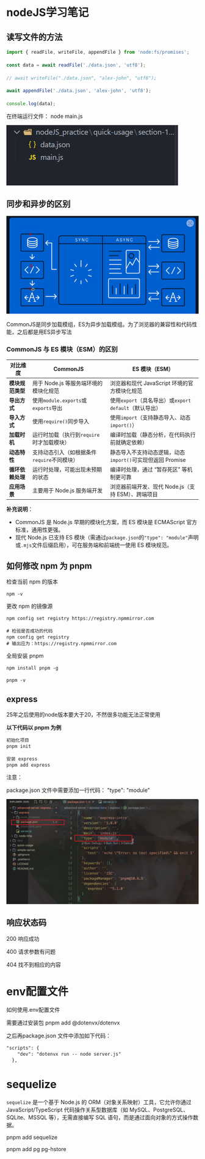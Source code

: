 # nodeJS学习笔记

## 读写文件的方法

```javascript
import { readFile, writeFile, appendFile } from 'node:fs/promises';

const data = await readFile('./data.json', 'utf8');

// await writeFile("./data.json", "alex-john", "utf8");

await appendFile('./data.json', 'alex-john', 'utf8');

console.log(data);
```

在终端运行文件： node  main.js

![](node笔记/image-20251025220850181.png)

## 同步和异步的区别

![](node笔记/image-20251026010510074.png)

CommonJS是同步加载模组，ES为异步加载模组。为了浏览器的兼容性和代码性能，之后都是用ES异步写法

### CommonJS 与 ES 模块（ESM）的区别

| **对比维度**     | **CommonJS**                                | **ES 模块（ESM）**                                         |
| ---------------- | ------------------------------------------- | ---------------------------------------------------------- |
| **模块规范类型** | 用于 Node.js 等服务端环境的模块化规范       | 浏览器和现代 JavaScript 环境的官方模块化规范               |
| **导出方式**     | 使用`module.exports`或`exports`导出         | 使用`export`（具名导出）或`export default`（默认导出）     |
| **导入方式**     | 使用`require()`同步导入                     | 使用`import`（支持静态导入、动态`import()`）               |
| **加载时机**     | 运行时加载（执行到`require`时才加载模块）   | 编译时加载（静态分析，在代码执行前就确定依赖）             |
| **动态特性**     | 支持动态引入（如根据条件`require`不同模块） | 静态导入不支持动态逻辑，动态`import()`可实现但返回 Promise |
| **循环依赖处理** | 运行时处理，可能出现未预期的状态            | 编译时处理，通过 “暂存死区” 等机制更可靠                   |
| **应用场景**     | 主要用于 Node.js 服务端开发                 | 浏览器前端开发、现代 Node.js（支持 ESM）、跨端项目         |

**补充说明**：

- CommonJS 是 Node.js 早期的模块化方案，而 ES 模块是 ECMAScript 官方标准，通用性更强。
- 现代 Node.js 已支持 ES 模块（需通过`package.json`的`"type": "module"`声明或`.mjs`文件后缀启用），可在服务端和前端统一使用 ES 模块规范。



## 如何修改 npm 为 pnpm

检查当前 npm 的版本

```
npm -v
```

更改 npm 的镜像源

```
npm config set registry https://registry.npmmirror.com

# 检验是否成功的代码
npm config get registry
# 输出应为：https://registry.npmmirror.com
```

全局安装 pnpm

```
npm install pnpm -g

pnpm -v
```



## express

25年之后使用的node版本要大于20，不然很多功能无法正常使用

**以下代码以 pnpm 为例**

```
初始化项目
pnpm init

安装 express
pnpm add express
```

注意：

package.json 文件中需要添加一行代码： "type": "module"

![](node笔记/image-20251029193921115.png)





## 响应状态码

200  响应成功

400 请求参数有问题

404 找不到相应的内容







# env配置文件

如何使用.env配置文件

需要通过安装包  pnpm add @dotenvx/dotenvx

之后再package.json 文件中添加如下代码：

```
"scripts": {
    "dev": "dotenvx run -- node server.js"
  },
```

# sequelize

`sequelize` 是一个基于 Node.js 的 ORM（对象关系映射）工具，它允许你通过 JavaScript/TypeScript 代码操作关系型数据库（如 MySQL、PostgreSQL、SQLite、MSSQL 等），无需直接编写 SQL 语句，而是通过面向对象的方式操作数据。

pnpm add sequelize

pnpm add pg pg-hstore



